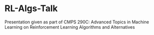 # RL-Algs-Talk
Presentation given as part of CMPS 290C: Advanced Topics in Machine Learning on Reinforcement Learning Algorithms and Alternatives
